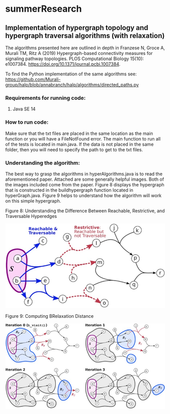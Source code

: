 # summerResearch
## Implementation of hypergraph topology and hypergraph traversal algorithms (with relaxation) 

The algorithms presented here are outlined in depth in Franzese N, Groce A, Murali TM, Ritz A (2019) Hypergraph-based connectivity measures for signaling pathway topologies. PLOS Computational Biology 15(10): e1007384. https://doi.org/10.1371/journal.pcbi.1007384. 

To find the Python implementation of the same algorithms see: https://github.com/Murali-group/halp/blob/annabranch/halp/algorithms/directed_paths.py

### Requirements for running code: 
1. Java SE 14 

### How to run code: 
Make sure that the txt files are placed in the same location as the main function or you will have a FileNotFound error. The main function to run all of the tests is located in main.java. If the data is not placed in the same folder, then you will need to specify the path to get to the txt files. 

### Understanding the algorithm: 
The best way to grasp the algorithms in hyperAlgorithms.java is to read the aforementioned paper. Attached are some generally helpful images. Both of the images included come from the paper. Figure 8 displays the hypergraph that is constructed in the buildhypergraph function located in hyperGraph.java. Figure 9 helps to understand how the algorithm will work on this simple hypergraph. 

Figure 8: Understanding the Difference Between Reachable, Restrictive, and Traversable Hyperedges 

![Figure 8](misc/figure8-reachavle%2C%20traversable%2C%20restrictive.jpg)

Figure 9: Computing BRelaxation Distance 

![Figure 9](misc/fig9-computingBrelaxationdistance.jpg)
